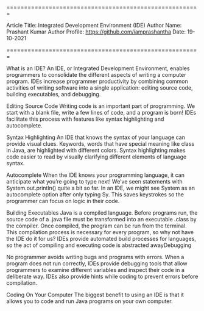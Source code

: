 
=======================================================

Article Title: Integrated Development Environment (IDE)
Author Name: Prashant Kumar
Author Profile: https://github.com/iamprashantha
Date: 19-10-2021

=======================================================

What is an IDE?
An IDE, or Integrated Development Environment, enables programmers to consolidate the different aspects of writing a computer program.
IDEs increase programmer productivity by combining common activities of writing software into a single application: editing source code, 
building executables, and debugging.

Editing Source Code
Writing code is an important part of programming. We start with a blank file, write a few lines of code, and a program is born! IDEs facilitate 
this process with features like syntax highlighting and autocomplete.

Syntax Highlighting
An IDE that knows the syntax of your language can provide visual clues. Keywords, words that have special meaning like class in Java, are 
highlighted with different colors.
Syntax highlighting makes code easier to read by visually clarifying different elements of language syntax.

Autocomplete
When the IDE knows your programming language, it can anticipate what you’re going to type next!
We’ve seen statements with System.out.println() quite a bit so far. In an IDE, we might see System as an autocomplete option after only typing Sy. 
This saves keystrokes so the programmer can focus on logic in their code.

Building Executables
Java is a compiled language. Before programs run, the source code of a .java file must be transformed into an executable .class by the compiler. 
Once compiled, the program can be run from the terminal.
This compilation process is necessary for every program, so why not have the IDE do it for us? IDEs provide automated build processes for 
languages, so the act of compiling and executing code is abstracted awayDebugging

No programmer avoids writing bugs and programs with errors.
When a program does not run correctly, IDEs provide debugging tools that allow programmers to examine different variables and inspect their code 
in a deliberate way.
IDEs also provide hints while coding to prevent errors before compilation.

Coding On Your Computer
The biggest benefit to using an IDE is that it allows you to code and run Java programs on your own computer.
